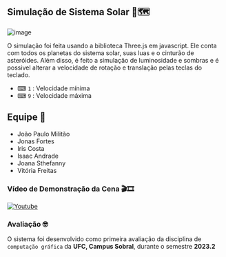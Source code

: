 ## Simulação de Sistema Solar 🚀🗺

![image](https://i.ibb.co/bFyB2XR/imagem-2023-10-16-001021409.png)

O simulação foi feita usando a biblioteca Three.js em javascript. Ele conta com todos os planetas do sistema solar, suas luas e o cinturão de asteróides. Além disso, é feito a simulação de luminosidade e sombras e é possivel alterar a velocidade de rotação e translação pelas teclas do teclado.

- ⌨ `1` : Velocidade mínima 
- ⌨ `9` : Velocidade máxima 
  
## Equipe 🦾

- João Paulo Militão
- Jonas Fortes
- Iris Costa
- Isaac Andrade
- Joana Sthefanny
- Vitória Freitas

### Vídeo de Demonstração da Cena 🎬🎞️
[![Youtube](https://img.shields.io/badge/YouTube-FF0000?style=for-the-badge&logo=youtube&logoColor=white)](https://www.youtube.com/watch?v=-PCYjfekr8w)



### Avaliação 🤓

O sistema foi desenvolvido como primeira avaliação da disciplina de `computação gráfica` da **UFC, Campus Sobral**, durante o semestre **2023.2**




